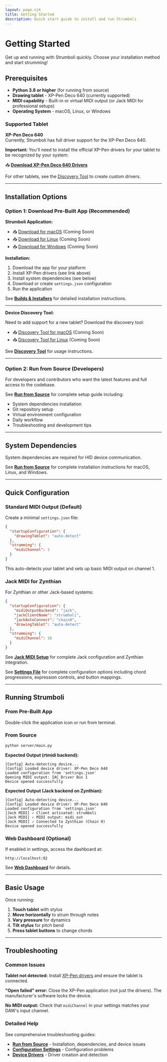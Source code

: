 ```yaml
---
layout: page.njk
title: Getting Started
description: Quick start guide to install and run Strumboli
---
```


# Getting Started

Get up and running with Strumboli quickly. Choose your installation method and start strumming!

## Prerequisites

- **Python 3.8 or higher** (for running from source)
- **Drawing tablet** - XP-Pen Deco 640 (currently supported)
- **MIDI capability** - Built-in or virtual MIDI output (or Jack MIDI for professional setups)
- **Operating System** - macOS, Linux, or Windows

### Supported Tablet

**XP-Pen Deco 640**  
Currently, Strumboli has full driver support for the XP-Pen Deco 640.

**Important:** You'll need to install the official XP-Pen drivers for your tablet to be recognized by your system:

📥 **[Download XP-Pen Deco 640 Drivers](https://www.xp-pen.com/download/deco-640.html)**

For other tablets, see the [Discovery Tool](/about/discovery/) to create custom drivers.

---

## Installation Options

### Option 1: Download Pre-Built App (Recommended)

**Strumboli Application:**

- 📥 [Download for macOS](https://github.com/bengfarrell/strumboli/releases) (Coming Soon)
- 📥 [Download for Linux](https://github.com/bengfarrell/strumboli/releases) (Coming Soon)
- 📥 [Download for Windows](https://github.com/bengfarrell/strumboli/releases) (Coming Soon)

**Installation:**
1. Download the app for your platform
2. Install XP-Pen drivers (see link above)
3. Install system dependencies (see below)
4. Download or create `settings.json` configuration
5. Run the application

See **[Builds & Installers](/about/builds/)** for detailed installation instructions.

---

**Device Discovery Tool:**

Need to add support for a new tablet? Download the discovery tool:

- 📥 [Discovery Tool for macOS](https://github.com/bengfarrell/strumboli/releases) (Coming Soon)
- 📥 [Discovery Tool for Linux](https://github.com/bengfarrell/strumboli/releases) (Coming Soon)

See **[Discovery Tool](/about/discovery/)** for usage instructions.

---

### Option 2: Run from Source (Developers)

For developers and contributors who want the latest features and full access to the codebase.

See **[Run from Source](/about/run-from-source/)** for complete setup guide including:
- System dependencies installation
- Git repository setup
- Virtual environment configuration
- Daily workflow
- Troubleshooting and development tips

---

## System Dependencies

System dependencies are required for HID device communication.

See **[Run from Source](/about/run-from-source/#1-install-system-dependencies)** for complete installation instructions for macOS, Linux, and Windows.

---

## Quick Configuration

### Standard MIDI Output (Default)

Create a minimal `settings.json` file:

```json
{
  "startupConfiguration": {
    "drawingTablet": "auto-detect"
  },
  "strumming": {
    "midiChannel": 1
  }
}
```

This auto-detects your tablet and sets up basic MIDI output on channel 1.

### Jack MIDI for Zynthian

For Zynthian or other Jack-based systems:

```json
{
  "startupConfiguration": {
    "midiOutputBackend": "jack",
    "jackClientName": "strumboli",
    "jackAutoConnect": "chain0",
    "drawingTablet": "auto-detect"
  },
  "strumming": {
    "midiChannel": 10
  }
}
```

See **[Jack MIDI Setup](/about/jack-midi/)** for complete Jack configuration and Zynthian integration.

See **[Settings File](/about/configuration-settings/)** for complete configuration options including chord progressions, expression controls, and button mappings.

---

## Running Strumboli

### From Pre-Built App

Double-click the application icon or run from terminal.

### From Source

```bash
python server/main.py
```

**Expected Output (rtmidi backend):**
```
[Config] Auto-detecting device...
[Config] Loaded device driver: XP-Pen Deco 640
Loaded configuration from 'settings.json'
Opening MIDI output: IAC Driver Bus 1
Device opened successfully
```

**Expected Output (Jack backend on Zynthian):**
```
[Config] Auto-detecting device...
[Config] Loaded device driver: XP-Pen Deco 640
Loaded configuration from 'settings.json'
[Jack MIDI] ✓ Client activated: strumboli
[Jack MIDI] ✓ MIDI output: midi_out
[Jack MIDI] ✓ Connected to Zynthian (Chain 0)
Device opened successfully
```

### Web Dashboard (Optional)

If enabled in settings, access the dashboard at:
```
http://localhost:82
```

See **[Web Dashboard](/about/configuration-dashboard/)** for details.

---

## Basic Usage

Once running:

1. **Touch tablet** with stylus
2. **Move horizontally** to strum through notes
3. **Vary pressure** for dynamics
4. **Tilt stylus** for pitch bend
5. **Press tablet buttons** to change chords

---

## Troubleshooting

### Common Issues

**Tablet not detected:** Install [XP-Pen drivers](https://www.xp-pen.com/download/deco-640.html) and ensure the tablet is connected.

**"Open failed" error:** Close the XP-Pen application (not just the drivers). The manufacturer's software locks the device.

**No MIDI output:** Check that `midiChannel` in your settings matches your DAW's input channel.

### Detailed Help

See comprehensive troubleshooting guides:
- **[Run from Source](/about/run-from-source/#troubleshooting)** - Installation, dependencies, and device issues
- **[Configuration Settings](/about/configuration-settings/#validation--debugging)** - Configuration problems
- **[Device Drivers](/about/configuration-drivers/#troubleshooting-drivers)** - Driver creation and detection

